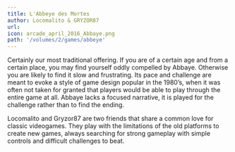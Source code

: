 ```yaml
---
title: L'Abbeye des Mortes
author: Locomalito & GRYZOR87 
url: 
icon: arcade_april_2016_Abbaye.png 
path: '/volumes/2/games/abbeye'
---
```

Certainly our most traditional offering. If you are of a certain age and from a certain
place, you may find yourself oddly compelled by Abbaye. Otherwise you are likely to find it
slow and frustrating. Its pace and challenge are meant to evoke a style of game design
popular in the 1980’s, when it was often not taken for granted that players would be able
to play through the entire game at all. Abbaye lacks a focused narrative, it is played for
the challenge rather than to find the ending.

Locomalito and Gryzor87 are two friends that share a common love for classic videogames.
They play with the limitations of the old platforms to create new games, always searching
for strong gameplay with simple controls and difficult challenges to beat.